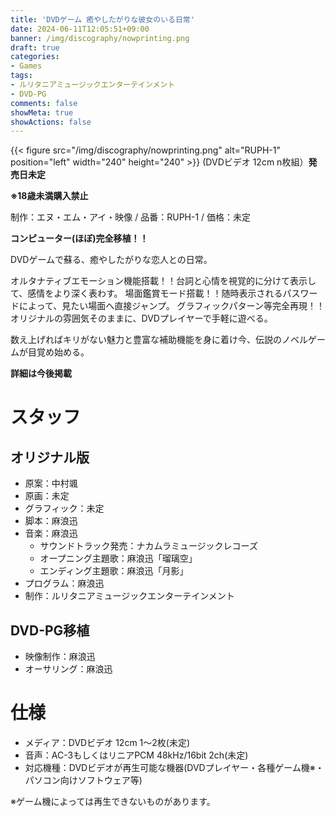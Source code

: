 ```yaml
---
title: 'DVDゲーム 癒やしたがりな彼女のいる日常'
date: 2024-06-11T12:05:51+09:00
banner: /img/discography/nowprinting.png
draft: true
categories:
- Games
tags:
- ルリタニアミュージックエンターテインメント
- DVD-PG
comments: false
showMeta: true
showActions: false
---
```


{{< figure src="/img/discography/nowprinting.png" alt="RUPH-1" position="left" width="240" height="240" >}}
(DVDビデオ 12cm n枚組）**発売日未定**

**※18歳未満購入禁止**

制作：エヌ・エム・アイ・映像 / 品番：RUPH-1 / 価格：未定

**コンピューター(ほぼ)完全移植！！**

DVDゲームで蘇る、癒やしたがりな恋人との日常。

オルタナティブエモーション機能搭載！！台詞と心情を視覚的に分けて表示して、感情をより深く表わす。
場面鑑賞モード搭載！！随時表示されるパスワードによって、見たい場面へ直接ジャンプ。
グラフィックパターン等完全再現！！オリジナルの雰囲気そのままに、DVDプレイヤーで手軽に遊べる。

数え上げればキリがない魅力と豊富な補助機能を身に着け今、伝説のノベルゲームが目覚め始める。

<b>詳細は今後掲載</b>

# スタッフ
## オリジナル版
- 原案：中村颯
- 原画：未定
- グラフィック：未定
- 脚本：麻浪迅
- 音楽：麻浪迅
    - サウンドトラック発売：ナカムラミュージックレコーズ
    - オープニング主題歌：麻浪迅「瑠璃空」
    - エンディング主題歌：麻浪迅「月影」
- プログラム：麻浪迅
- 制作：ルリタニアミュージックエンターテインメント

## DVD-PG移植
- 映像制作：麻浪迅
- オーサリング：麻浪迅

# 仕様
- メディア：DVDビデオ 12cm 1〜2枚(未定)
- 音声：AC-3もしくはリニアPCM 48kHz/16bit 2ch(未定)
- 対応機種：DVDビデオが再生可能な機器(DVDプレイヤー・各種ゲーム機※・パソコン向けソフトウェア等)

※ゲーム機によっては再生できないものがあります。
